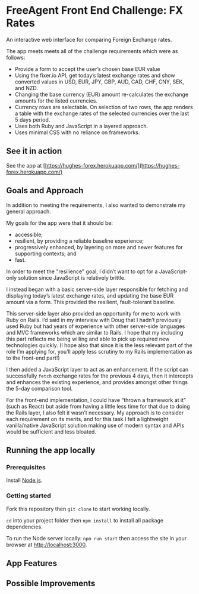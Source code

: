 # FreeAgent Front End Challenge: FX Rates
An interactive web interface for comparing Foreign Exchange rates. 

The app meets meets all of the challenge requirements which were as follows:
- Provide a form to accept the user’s chosen base EUR value 
- Using the fixer.io​ API, get today’s latest exchange rates and show converted values in USD, EUR, JPY, GBP, AUD, CAD, CHF, CNY, SEK, and NZD.
- Changing the base currency (EUR) amount re-calculates the exchange amounts for the listed currencies.
- Currency rows are selectable. On selection of two rows, the app renders a table with the exchange rates of the selected currencies over the last 5 days period.
- Uses both Ruby and JavaScript in a layered approach.
- Uses minimal CSS with no reliance on frameworks.

## See it in action

See the app at [https://hughes-forex.herokuapp.com/](https://hughes-forex.herokuapp.com/)

## Goals and Approach
In addition to meeting the requirements, I also wanted to demonstrate my general approach.

My goals for the app were that it should be:
- accessible; 
- resilient, by providing a reliable baseline experience; 
- progressively enhanced, by layering on more and newer features for supporting contexts; and 
- fast.

In order to meet the "resilience" goal, I didn’t want to opt for a JavaScript-only solution since JavaScript is relatively brittle.

I instead began with a basic server-side layer responsible for fetching and displaying today’s latest exchange rates, and updating the base EUR amount via a form. This provided the resilient, fault-tolerant baseline.

This server-side layer also provided an opportunity for me to work with Ruby on Rails. I’d said in my interview with Doug that I hadn’t previously used Ruby but had years of experience with other server-side languages and MVC frameworks which are similar to Rails. I hope that my including this part reflects me being willing and able to pick up required new technologies quickly. (I hope also that since it is the less relevant part of the role I’m applying for, you’ll apply less scrutiny to my Rails implementation as to the front-end part!)

I then added a JavaScript layer to act as an enhancement. If the script can successfully `fetch` exchange rates for the previous 4 days, then it intercepts and enhances the existing experience, and provides amongst other things the 5-day comparison tool. 

For the front-end implementation, I could have “thrown a framework at it” (such as React) but aside from having a little less time for that due to doing the Rails layer, I also felt it wasn’t necessary. My approach is to consider each requirement on its merits, and for this task I felt a lightweight vanilla/native JavaScript solution making use of modern syntax and APIs would be sufficient and less bloated. 





## Running the app locally

### Prerequisites
Install [Node.js](https://nodejs.org/en/).

### Getting started
Fork this repository then `git clone` to start working locally.

`cd` into your project folder then `npm install` to install all package dependencies.

To run the Node server locally: `npm run start` then access the site in your browser at [http://localhost:3000](http://localhost:3000).



## App Features

## Possible Improvements
